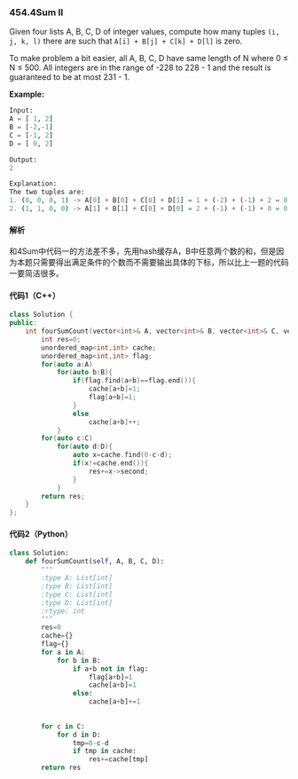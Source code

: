 ### 454.4Sum II

Given four lists A, B, C, D of integer values, compute how many tuples `(i, j, k, l)` there are such that `A[i] + B[j] + C[k] + D[l]` is zero.

To make problem a bit easier, all A, B, C, D have same length of N where 0 ≤ N ≤ 500. All integers are in the range of -228 to 228 - 1 and the result is guaranteed to be at most 231 - 1.

**Example:**

```python
Input:
A = [ 1, 2]
B = [-2,-1]
C = [-1, 2]
D = [ 0, 2]

Output:
2

Explanation:
The two tuples are:
1. (0, 0, 0, 1) -> A[0] + B[0] + C[0] + D[1] = 1 + (-2) + (-1) + 2 = 0
2. (1, 1, 0, 0) -> A[1] + B[1] + C[0] + D[0] = 2 + (-1) + (-1) + 0 = 0
```

#### 解析

和4Sum中代码一的方法差不多，先用hash缓存A，B中任意两个数的和，但是因为本题只需要得出满足条件的个数而不需要输出具体的下标，所以比上一题的代码一要简洁很多。

#### 代码1（C++）

```c++
class Solution {
public:
    int fourSumCount(vector<int>& A, vector<int>& B, vector<int>& C, vector<int>& D) {
        int res=0;
        unordered_map<int,int> cache;
        unordered_map<int,int> flag;
        for(auto a:A)
            for(auto b:B){
                if(flag.find(a+b)==flag.end()){
                    cache[a+b]=1;
                    flag[a+b]=1;
                }
                else
                    cache[a+b]++;
            }
        for(auto c:C)
            for(auto d:D){
                auto x=cache.find(0-c-d);
                if(x!=cache.end()){
                    res+=x->second;
                }
            }
        return res;
    }
};
```

#### 代码2（Python）

```python
class Solution:
    def fourSumCount(self, A, B, C, D):
        """
        :type A: List[int]
        :type B: List[int]
        :type C: List[int]
        :type D: List[int]
        :rtype: int
        """
        res=0
        cache={}
        flag={}
        for a in A:
            for b in B:
                if a+b not in flag:
                    flag[a+b]=1
                    cache[a+b]=1
                else:
                    cache[a+b]+=1
        
        
        for c in C:
            for d in D:
                tmp=0-c-d
                if tmp in cache:
                    res+=cache[tmp]
        return res
            
```

